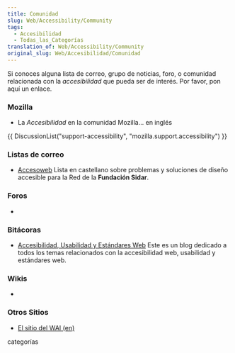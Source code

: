 ```yaml
---
title: Comunidad
slug: Web/Accessibility/Community
tags:
  - Accesibilidad
  - Todas_las_Categorías
translation_of: Web/Accessibility/Community
original_slug: Web/Accesibilidad/Comunidad
---
```

Si conoces alguna lista de correo, grupo de noticias, foro, o comunidad relacionada con la
_accesibilidad_
que pueda ser de interés. Por favor, pon aquí un enlace.

### Mozilla

- La
  _Accesibilidad_
  en la comunidad Mozilla... en inglés

{{ DiscussionList("support-accessibility", "mozilla.support.accessibility") }}

### Listas de correo

- [Accesoweb](http://es.groups.yahoo.com/group/accesoweb) Lista en castellano sobre problemas y soluciones de diseño accesible para la Red de la **Fundación Sidar**.

### Foros

-

### Bitácoras

- [Accesibilidad, Usabilidad y Estándares Web](http://accesibilidadweb.blogspot.com/) Este es un blog dedicado a todos los temas relacionados con la accesibilidad web, usabilidad y estándares web.

### Wikis

-

### Otros Sitios

- [El sitio del WAI (en)](http://www.w3.org/WAI/)

categorías
